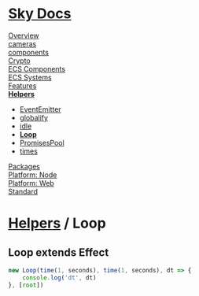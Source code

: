 <!--- This Loop was auto-generated using "npx sky readme" --> 

# [Sky Docs](/README.md)

[Overview](..%2F..%2Fdocs%2Foverview%2FOverview.md)   
[cameras](..%2F..%2Fcameras%2Fcameras.md)   
[components](..%2F..%2Fcomponents%2Fcomponents.md)   
[Crypto](..%2F..%2Fcrypto%2FCrypto.md)   
[ECS Components](..%2F..%2Fecs-components%2FECS%20Components.md)   
[ECS Systems](..%2F..%2Fecs-systems%2FECS%20Systems.md)   
[Features](..%2F..%2Ffeatures%2FFeatures.md)   
**[Helpers](..%2F..%2Fhelpers%2FHelpers.md)**   
* [EventEmitter](..%2F..%2Fhelpers%2FEventEmitter%2FEventEmitter.md)
* [globalify](..%2F..%2Fhelpers%2Fglobalify%2Fglobalify.md)
* [idle](..%2F..%2Fhelpers%2Fidle%2Fidle.md)
* **[Loop](..%2F..%2Fhelpers%2FLoop%2FLoop.md)**
* [PromisesPool](..%2F..%2Fhelpers%2FPromisesPool%2FPromisesPool.md)
* [times](..%2F..%2Fhelpers%2Ftimes%2Ftimes.md)
  
[Packages](..%2F..%2F%40pkgs%2FPackages.md)   
[Platform: Node](..%2F..%2F%40node%2FPlatform%3A%20Node.md)   
[Platform: Web](..%2F..%2F%40web%2FPlatform%3A%20Web.md)   
[Standard](..%2F..%2Fstandard%2FStandard.md)   

# [Helpers](..%2F..%2Fhelpers%2FHelpers.md) / Loop

## Loop extends Effect

```typescript
new Loop(time(1, seconds), time(1, seconds), dt => {
    console.log('dt', dt)
}, [root])

```